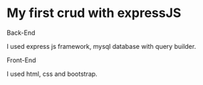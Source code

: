# My first crud with expressJS
<div>
  <p font-size="20">Back-End</p>
  <p>I used express js framework, mysql database with query builder.</p>
</div>
<div>
  <p>Front-End</p>
  <p>I used html, css and bootstrap.</p>
</div>


